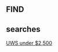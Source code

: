 ## FIND

## searches
[UWS under $2,500](https://www.compass.com/for-rent/upper-west-side-manhattan-ny/price.max=2.5k/mapview=40.7846229,-73.9664666,40.7704864,-73.9927308/)
